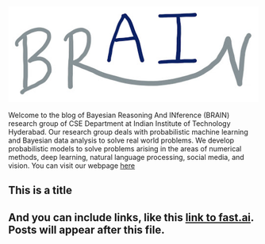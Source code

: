 ![](images/logo_brain.png)

Welcome to the blog of Bayesian Reasoning And INference (BRAIN) research group of CSE Department at Indian Institute of Technology Hyderabad. Our research group deals with probabilistic machine learning and Bayesian data analysis to solve real world problems. We develop probabilistic models to solve problems arising in the areas of numerical methods,  deep learning, natural language processing, social media, and vision. You can visit our webpage [here](https://sites.google.com/view/brainiith)

## This is a title

## And you can include links, like this [link to fast.ai](https://www.fast.ai). Posts will appear after this file. 
